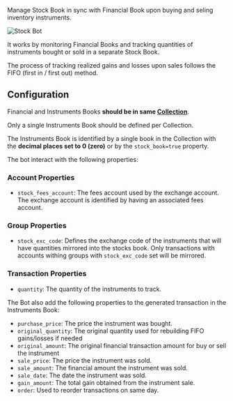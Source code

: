 Manage Stock Book in sync with Financial Book upon buying and seling inventory instruments.

![Stock Bot](https://docs.google.com/drawings/d/e/2PACX-1vQSjFxT6jVtwaiuDOEaDOaruFHWDp8YtT91lNUCw4BruKm3ZED__g1D4-5iAoi-J23j4v55Tk6ETg9R/pub?w=2848&h=1306)

It works by monitoring Financial Books and tracking quantities of instruments bought or sold in a separate Stock Book.

The process of tracking realized gains and losses upon sales follows the FIFO (first in / first out) method.


## Configuration

Financial and Instruments Books **should be in same [Collection](https://help.bkper.com/en/articles/4208937-collections)**.

Only a single Instruments Book should be defined per Collection.

The Instruments Book is identified by a single book in the Collection with the **decimal places set to 0 (zero)** or by the ```stock_book=true``` property.

The bot interact with the following properties:

### Account Properties

- ```stock_fees_account```: The fees account used by the exchange account. The exchange account is identified by having an associated fees account.


### Group Properties

- ```stock_exc_code```: Defines the exchange code of the instruments that will have quantities mirrored into the stocks book. Only transactions with accounts withing groups with ```stock_exc_code``` set will be mirrored.


### Transaction Properties 

- ```quantity```: The quantity of the instruments to track.

The Bot also add the following properties to the generated transaction in the Instruments Book:

- ```purchase_price```: The price the instrument was bought.
- ```original_quantity```: The original quantity used for rebuilding FIFO gains/losses if needed
- ```original_amount```: The original financial transaction amount for buy or sell the instrument 
- ```sale_price```: The price the instrument was sold.
- ```sale_amount```: The financial amount the instrument was sold.
- ```sale_date```: The date the instrument was sold.
- ```gain_amount```: The total gain obtained from the instrument sale.
- ```order```: Used to reorder transactions on same day.